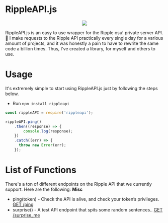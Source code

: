 # RippleAPI.js
<p align="center">
<img src="https://suck.eggplants.org/3tk8ye.png" width:150px height:150px>
</p>
RippleAPI.js is an easy to use wrapper for the Ripple osu! private server API. 🎵 I make requests to the Ripple API practically every single day for a various amount of projects, and it was honestly a pain to have to rewrite the same code a billion times. Thus, I've created a library, for myself and others to use. 

# Usage
It's extremely simple to start using RippleAPI.js just by following the steps below.
* Run `npm install rippleapi`

```js
const rippleAPI = require('rippleapi');

rippleAPI.ping()
    .then((response) => {
        console.log(response);
    })
    .catch((err) => {
      throw new Error(err);
    });
```    
# List of Functions
There's a ton of different endpoints on the Ripple API that we currently support. Here are the following: 
**Misc**
* ping(token) - Check the API is alive, and check your token’s privileges. [GET /ping](http://docs.ripple.moe/docs/api/v1#get-%2Fping)
* surprise() - A test API endpoint that spits some random sentences.. [GET /surprise_me](http://docs.ripple.moe/docs/api/v1#get-%2Fsurprise_me)
